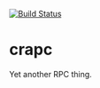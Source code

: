 [![Build Status](https://secure.travis-ci.org/iffy/crapc.png?branch=master)](http://travis-ci.org/iffy/crapc)

crapc
=====

Yet another RPC thing.
